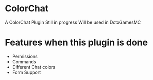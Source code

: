 # ColorChat
A ColorChat Plugin Still in progress Will be used in DctxGamesMC
# Features when this plugin is done
- Permissions
- Commands
- Different Chat colors
- Form Support
